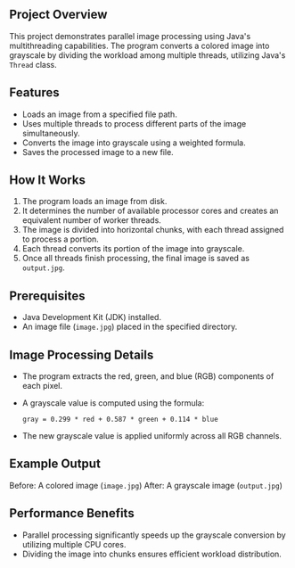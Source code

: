 ## Project Overview

This project demonstrates parallel image processing using Java's multithreading capabilities. The program converts a colored image into grayscale by dividing the workload among multiple threads, utilizing Java's `Thread` class.

## Features

- Loads an image from a specified file path.
- Uses multiple threads to process different parts of the image simultaneously.
- Converts the image into grayscale using a weighted formula.
- Saves the processed image to a new file.

## How It Works

1. The program loads an image from disk.
2. It determines the number of available processor cores and creates an equivalent number of worker threads.
3. The image is divided into horizontal chunks, with each thread assigned to process a portion.
4. Each thread converts its portion of the image into grayscale.
5. Once all threads finish processing, the final image is saved as `output.jpg`.

## Prerequisites

- Java Development Kit (JDK) installed.
- An image file (`image.jpg`) placed in the specified directory.

## Image Processing Details

- The program extracts the red, green, and blue (RGB) components of each pixel.
- A grayscale value is computed using the formula:
    
    ```
    gray = 0.299 * red + 0.587 * green + 0.114 * blue
    ```
    
- The new grayscale value is applied uniformly across all RGB channels.

## Example Output

Before: A colored image (`image.jpg`) After: A grayscale image (`output.jpg`)

## Performance Benefits

- Parallel processing significantly speeds up the grayscale conversion by utilizing multiple CPU cores.
- Dividing the image into chunks ensures efficient workload distribution.
